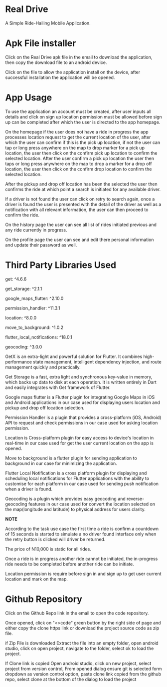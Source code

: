 # Real Drive
A Simple Ride-Hailing Mobile Application.

# Apk File installer
Click on the Real Drive apk file in the email to download the application, then copy the download file to an android device.

Click on the file to allow the application install on the device, after successful installation the application will be opened.

# App Usage
To use the application an account must be created,  after user inputs all details and  click on sign up location permission must be allowed before sign up can be completed after which the user is directed to the app homepage.

On the homepage if the user does not have a ride in progress the app processes location request to get the current location of the user, after which the user can confirm if this is the pick up location, if not the user can tap or long press anywhere on the map to drop marker for a pick up location, the user then click on the confirm pick up location to confirm the selected location.
After the user confirm a pick up location the user then taps or long press anywhere on the map to drop a marker for a drop off location, the user then click on the confirm drop location to confirm the selected location.

After the pickup and drop off location has been the selected the user then confirms the ride at which point a search is initiated for any available driver.

If a driver is not found the user can click on retry to search again, once a driver is found the user is presented with the detail of the driver as well as a notification with all relevant information, the user can then proceed to confirm the ride.

On the history page the user can see all list of rides initiated previous and any ride currently in progress.

On the profile page the user can see and edit there personal information and update their password as well.

# Third Party Libraries Used
get: ^4.6.6

get_storage: ^2.1.1

google_maps_flutter: ^2.10.0

permission_handler: ^11.3.1

location: ^8.0.0

move_to_background: ^1.0.2

flutter_local_notifications: ^18.0.1

geocoding: ^3.0.0

GetX is an extra-light and powerful solution for Flutter. It combines high-performance state management, intelligent dependency injection, and route management quickly and practically.

Get Storage is a fast, extra light and synchronous key-value in memory, which backs up data to disk at each operation. It is written entirely in Dart and easily integrates with Get framework of Flutter.

Google maps flutter is a Flutter plugin for integrating Google Maps in iOS and Android applications in our case used for displaying users location and pickup and drop off location selection.

Permission Handler is a plugin that provides a cross-platform (iOS, Android) API to request and check permissions in our case used for asking location permission.

Location is Cross-platform plugin for easy access to device's location in real-time in our case used for get the user current location on the app is opened.

Move to background is a flutter plugin for sending application to background in our case for minimizing the application.

Flutter Local Notification is a cross platform plugin for displaying and scheduling local notifications for Flutter applications with the ability to customise for each platform in our case used for sending push notification when a driver is found.

Geocoding is a plugin which provides easy geocoding and reverse-geocoding features in our case used for convert the location selected on the map(longitude and latitude) to physical address for users clarity.

**NOTE**

According to the task use case the first time a ride is confirm a countdown of 15 seconds is started to simulate a no driver found interface only when the retry button is clicked will driver be returned.

The price of N10,000 is static for all rides.

Once a ride is in progress another ride cannot be initiated, the in-progress ride needs to be completed before another ride can be initiate.

Location permission is require before sign in and sign up to get user current location and mark on the map.

# Github Repository
Click on the Github Repo link in the email to open the code repository.

Once opened, click on "<>code" green button by the right side of page and either copy the clone https link or download the project source code as zip file.

if Zip File is downloaded
Extract the file into an empty folder,
open android studio,
click on open project,
navigate to the folder,
select ok to load the project.

If Clone link is copied
Open android studio,
click on new project,
select project from version control,
From opened dialog ensure git is selected form dropdown as version control option,
paste clone link copied from the github repo,
select clone at the bottom of the dialog to load the project
